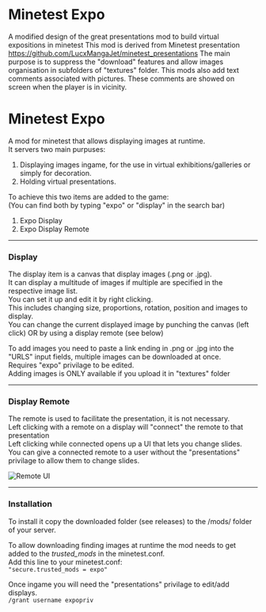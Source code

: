 # Minetest Expo
A modified design of the great presentations mod to build virtual expositions in minetest
This mod is derived from Minetest presentation https://github.com/LucxMangaJet/minetest_presentations
The main purpose is to suppress the "download" features and allow images organisation in subfolders of "textures" folder. 
This mods also add  text comments associated with pictures. These comments are showed on screen when the player is in vicinity.

# Minetest Expo
A mod for minetest that allows displaying images at runtime.  
It servers two main purpuses:  
1. Displaying images ingame, for the use in virtual exhibitions/galleries or simply for decoration.  
2. Holding virtual presentations.  

To achieve this two items are added to the game:   
(You can find both by typing "expo" or "display" in the search bar)  
1. Expo Display  
2. Expo Display Remote  
	 
---

### Display

The display item is a canvas that display images (.png or .jpg).  
It can display a multitude of images if multiple are specified in the respective image list.  
You can set it up and edit it by right clicking.  
This includes changing size, proportions, rotation, position and images to display.  
You can change the current displayed image by punching the canvas (left click) OR by using a display remote (see below)  

To add images you need to paste a link ending in .png or .jpg into the "URLS" input fields, multiple images can be downloaded at once.   
Requires "expo" privilage to be edited.   
Adding images is ONLY available if you upload it in "textures" folder 


---

### Display Remote
The remote is used to facilitate the presentation, it is not necessary.   
Left clicking with a remote on a display will "connect" the remote to that presentation  
Left clicking while connected opens up a UI that lets you change slides.  
You can give a connected remote to a user without the "presentations" privilage to allow them to change slides.  

![Remote UI](https://user-images.githubusercontent.com/38705070/107877924-9579b880-6ecf-11eb-9533-aeb11abbd380.png)

---


### Installation

To install it copy the downloaded folder (see releases) to the /mods/ folder of your server.  

To allow downloading finding images at runtime the mod needs to get added to the *trusted_mods* in the minetest.conf.  
Add this line to your minetest.conf:  
`"secure.trusted_mods = expo"`  


Once ingame you will need the "presentations" privilage to edit/add displays.  
`/grant username expopriv`    
